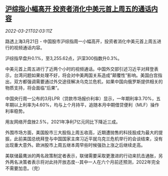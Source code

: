 <!--1647829863000-->
[沪综指小幅高开 投资者消化中美元首上周五的通话内容](https://cn.reuters.com/article/china-stock-0321-morning-idCNKCS2LI042)
------

<div><i>2022-03-21T02:03:11Z</i></div><p>路透上海3月21日 - 中国股市沪综指周一小幅高开，投资者消化中美元首上周五进行的视频通话内容。</p><p>沪综指早盘升0.1%，至3,255.62点，沪深300指数升0.3%。</p><p>中美元首上周五进行了近两个小时的视频通话。中国外交部引述习近平对拜登表示，台湾问题如果处理不好，将会对中美两国关系造成”颠覆性”影响。美国白宫指出，双方都强调需要通过外交途径解决乌克兰危机，如果中国向俄罗斯提供相关的物质支持，将会面临“后果”。</p><p>中国央行周一公布的3月LPR（贷款市场报价利率）显示，一年期利率3.70%，五年期以上利率为4.60%，均与上个月持平，追随本月中期借贷便利（MLF）操作利率稳势。</p><p>用友网络开盘挫2.5%，2021年净利7亿元同比下降近三成。</p><p>外围市场方面，美国股市三大股指上周五收高，近期遭抛售的科技股成为最大的提振，此前美国总统拜登与中国国家主席习近平就乌克兰危机举行的会谈结束，没有出现重大意外。欧洲股市上周五继本周早些时候强劲上涨之后继续走高。</p><p>美联储最鹰派的两名政策制定者表示，联储需要采取更激进的行动来抗击通胀，另外两名决策者表示将对此持开放态度--其中一人在六个月前还预测，2022年完全不需要加息。（完）</p>
